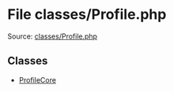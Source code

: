 File classes/Profile.php
=========

Source: [classes/Profile.php](https://github.com/PrestaShop/PrestaShop/blob/1.6.1.1/classes/Profile.php)


Classes
-------

* [ProfileCore](class.ProfileCore.md)

